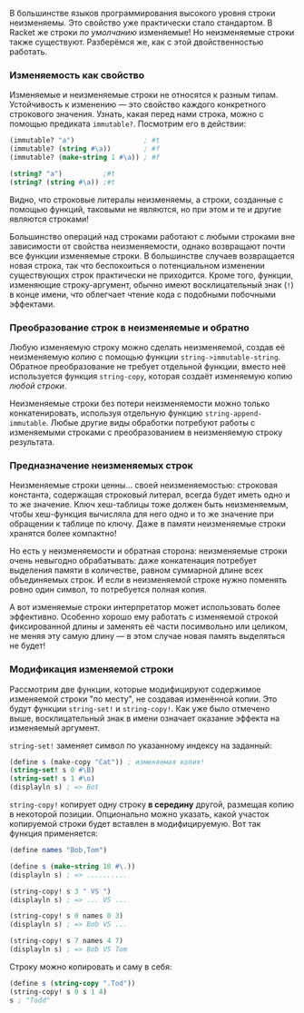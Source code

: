 
В большинстве языков программирования высокого уровня строки неизменяемы. Это свойство уже практически стало стандартом. В Racket же строки *по умолчанию* изменяемые! Но неизменяемые строки также существуют. Разберёмся же, как с этой двойственностью работать.

### Изменяемость как свойство

Изменяемые и неизменяемые строки не относятся к разным типам. Устойчивость к изменению — это свойство каждого конкретного строкового значения. Узнать, какая перед нами строка, можно с помощью предиката `immutable?`. Посмотрим его в действии:

```scheme
(immutable? "a")                 ; #t
(immutable? (string #\a))        ; #f
(immutable? (make-string 1 #\a)) ; #f

(string? "a")          ;#t
(string? (string #\a)) ;#t
```

Видно, что строковые литералы неизменяемы, а строки, созданные с помощью функций, таковыми не являются, но при этом и те и другие являются строками!

Большинство операций над строками работают с любыми строками вне зависимости от свойства неизменяемости, однако возвращают почти все функции изменяемые строки. В большинстве случаев возвращается новая строка, так что беспокоиться о потенциальном изменении существующих строк практически не приходится. Кроме того, функции, изменяющие строку-аргумент, обычно имеют восклицательный знак (`!`) в конце имени, что облегчает чтение кода с подобными побочными эффектами.

### Преобразование строк в неизменяемые и обратно

Любую изменяемую строку можно сделать неизменяемой, создав её неизменяемую *копию* с помощью функции `string->immutable-string`. Обратное преобразование не требует отдельной функции, вместо неё используется функция `string-copy`, которая создаёт изменяемую копию *любой строки*.

Неизменяемые строки без потери неизменяемости можно только конкатенировать, используя отдельную функцию `string-append-immutable`. Любые другие виды обработки потребуют работы с изменяемыми строками с преобразованием в неизменяемую строку результата.

### Предназначение неизменяемых строк

Неизменяемые строки ценны… своей неизменяемостью: строковая константа, содержащая строковый литерал, всегда будет иметь одно и то же значение. Ключ хеш-таблицы тоже должен быть неизменяемым, чтобы хеш-функция вычисляла для него одно и то же значение при обращении к таблице по ключу. Даже в памяти неизменяемые строки хранятся более компактно!

Но есть у неизменяемости и обратная сторона: неизменяемые строки очень невыгодно обрабатывать: даже конкатенация потребует выделения памяти в количестве, равном суммарной длине всех объединяемых строк. И если в неизменяемой строке нужно поменять ровно один символ, то потребуется полная копия.

А вот изменяемые строки интерпретатор может использовать более эффективно. Особенно хорошо ему работать с изменяемой строкой фиксированной длины и заменять её части посимвольно или целиком, не меняя эту самую длину — в этом случае новая память выделяться не будет!

### Модификация изменяемой строки

Рассмотрим две функции, которые модифицируют содержимое изменяемой строки "по месту", не создавая изменённой копии. Это будут функции `string-set!` и `string-copy!`. Как уже было отмечено выше, восклицательный знак в имени означает оказание эффекта на изменяемый аргумент.

`string-set!` заменяет символ по указанному индексу на заданный:

```scheme
(define s (make-copy "Cat")) ; изменяемая копия!
(string-set! s 0 #\B)
(string-set! s 1 #\o)
(displayln s) ; => Bot
```

`string-copy!` копирует одну строку **в середину** другой, размещая копию в некоторой позиции. Опционально можно указать, какой участок копируемой строки будет вставлен в модифицируемую. Вот так функция применяется:

```scheme
(define names "Bob,Tom")

(define s (make-string 10 #\.))
(displayln s) ; => ..........

(string-copy! s 3 " VS ")
(displayln s) ; => ... VS ...

(string-copy! s 0 names 0 3)
(displayln s) ; => Bob VS ...

(string-copy! s 7 names 4 7)
(displayln s) ; => Bob VS Tom
```

Строку можно копировать и саму в себя:

```scheme
(define s (string-copy ".Tod"))
(string-copy! s 0 s 1 4)
s ; "Todd"
```
